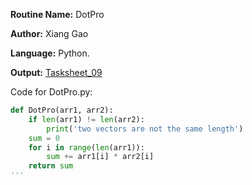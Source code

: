 **Routine Name:** DotPro

**Author:** Xiang Gao 

**Language:** Python.

**Output:** [Tasksheet_09](https://github.com/GoByMark/math4610/blob/main/Homework_Tasks/Tasksheet_09/Tasksheet%2009.pdf)

Code for DotPro.py:  
```Python
def DotPro(arr1, arr2):
    if len(arr1) != len(arr2):
        print('two vectors are not the same length')
    sum = 0
    for i in range(len(arr1)):
        sum += arr1[i] * arr2[i]
    return sum
'''
